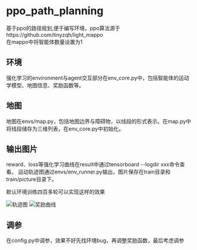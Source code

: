 # ppo_path_planning
基于ppo的路径规划,便于编写环境，ppo算法源于https://github.com/tinyzqh/light_mappo  
在mappo中将智能体数量设置为1

## 环境
  强化学习的environment与agent交互部分在env_core.py中，包括智能体的运动学模型、地图信息、奖励函数等。

## 地图
  地图在envs/map.py，包括地图边界与障碍物，以线段的形式表示。在map.py中将线段储存为三维列表，在env_core.py中初始化。
  
## 输出图片
  reward、loss等强化学习曲线在result中通过tensorboard --logdir xxx命令查看。
  运动轨迹图通过envs/env_runner.py输出，图片保存在train目录和train/picture目录下。
  
  默认环境训练四百多轮可以实现这样的效果
  
![轨迹图](https://github.com/m1ntzz/ppo_path_planning/assets/102210809/d82eda3c-7ed5-4f42-aac9-0466c8fabf37)
![奖励曲线](https://github.com/m1ntzz/ppo_path_planning/assets/102210809/cc53ee7d-7716-4891-8ff0-e4dc2c8d59fa)

## 调参
  在config.py中调参，效果不好先找环境bug，再调整奖励函数，最后考虑调参
